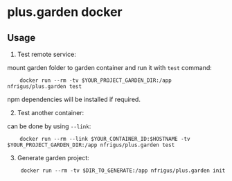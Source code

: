 plus.garden docker
==================


## Usage

1. Test remote service:
  
  mount garden folder to garden container and run it with `test` command:

        docker run --rm -tv $YOUR_PROJECT_GARDEN_DIR:/app nfrigus/plus.garden test

  npm dependencies will be installed if required.

2. Test another container:

  can be done by using `--link`:

        docker run --rm --link $YOUR_CONTAINER_ID:$HOSTNAME -tv $YOUR_PROJECT_GARDEN_DIR:/app nfrigus/plus.garden test

3. Generate garden project:

        docker run --rm -tv $DIR_TO_GENERATE:/app nfrigus/plus.garden init
